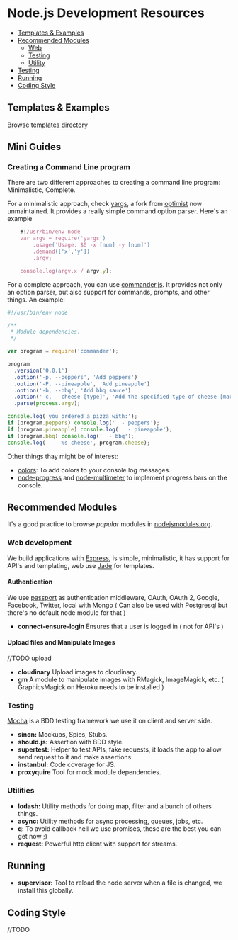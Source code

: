 # Node.js Development Resources

- [Templates & Examples](#templates--examples)
- [Recommended Modules](#recommended-modules)
	- [Web](#web)
	- [Testing](#testing)
	- [Utility](#utility)
- [Testing](#testing-1)
- [Running](#running)
- [Coding Style](#coding-style)

## Templates & Examples

Browse [templates directory](../templates/node.js/)

## Mini Guides

### Creating a Command Line program

There are two different approaches to creating a command line program: Minimalistic, Complete.

For a minimalistic approach, check [yargs](https://github.com/chevex/yargs/), a fork from [optimist](https://github.com/substack/node-optimist) now unmaintained. It provides a really simple command option parser. Here's an example

```javascript
    #!/usr/bin/env node
    var argv = require('yargs')
        .usage('Usage: $0 -x [num] -y [num]')
        .demand(['x','y'])
        .argv;

    console.log(argv.x / argv.y);
```

For a complete approach, you can use [commander.js](https://github.com/visionmedia/commander.js). It provides not only an option parser, but also support for commands, prompts, and other things. An example:

```javascript
#!/usr/bin/env node

/**
 * Module dependencies.
 */

var program = require('commander');

program
  .version('0.0.1')
  .option('-p, --peppers', 'Add peppers')
  .option('-P, --pineapple', 'Add pineapple')
  .option('-b, --bbq', 'Add bbq sauce')
  .option('-c, --cheese [type]', 'Add the specified type of cheese [marble]', 'marble')
  .parse(process.argv);

console.log('you ordered a pizza with:');
if (program.peppers) console.log('  - peppers');
if (program.pineapple) console.log('  - pineapple');
if (program.bbq) console.log('  - bbq');
console.log('  - %s cheese', program.cheese);
```

Other things thay might be of interest:

 * [colors](https://github.com/Marak/colors.js): To add colors to your console.log messages.
 * [node-progress](https://github.com/visionmedia/node-progress) and [node-multimeter](https://github.com/substack/node-multimeter) to implement progress bars on the console.

## Recommended Modules

It's a good practice to browse *popular* modules in [nodejsmodules.org](https://nodejsmodules.org/).

### Web development

  We build applications with [Express](http://expressjs.com/), is simple, minimalistic, it has support for API's and templating, web use [Jade](http://jade-lang.com/) for templates.
  
#### Authentication  

  We use [passport](http://passportjs.org/) as authentication middleware, OAuth, OAuth 2, Google, Facebook, Twitter, local with Mongo ( Can also be used with Postgresql but there's no default node module for that )

* **connect-ensure-login** Ensures that a user is logged in ( not for API's )
 
#### Upload files and Manipulate Images

//TODO upload

* **cloudinary** Upload images to cloudinary.
* **gm** A module to manipulate images with RMagick, ImageMagick, etc. ( GraphicsMagick on Heroku needs to be installed )


### Testing

[Mocha](http://visionmedia.github.io/mocha/) is a BDD testing framework we use it on client and server side.

* **sinon:** Mockups, Spies, Stubs.
* **should.js:** Assertion with BDD style.
* **supertest:** Helper to test APIs, fake requests, it loads the app to allow send request to it and make assertions.
* **instanbul:** Code coverage for JS.
* **proxyquire** Tool for mock module dependencies.

### Utilities

* **lodash:** Utility methods for doing map, filter and a bunch of others things.
* **async:** Utility methods for async processing, queues, jobs, etc.
* **q:** To avoid callback hell we use promises, these are the best you can get now ;)
* **request:** Powerful http client with support for streams.


## Running

* **supervisor:** Tool to reload the node server when a file is changed, we install this globally.

## Coding Style

//TODO
